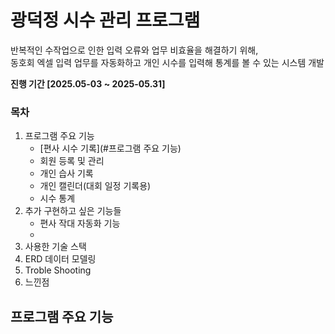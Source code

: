# 광덕정 시수 관리 프로그램

반복적인 수작업으로 인한 입력 오류와 업무 비효율을 해결하기 위해, <br>
동호회 엑셀 입력 업무를 자동화하고 개인 시수를 입력해 통계를 볼 수 있는 시스템 개발

**진행 기간 [2025.05-03 ~ 2025-05.31]**

### 목차
1. 프로그램 주요 기능
   - [편사 시수 기록](#프로그램 주요 기능)
   - 회원 등록 및 관리
   - 개인 습사 기록
   - 개인 캘린더(대회 일정 기록용)
   - 시수 통계
2. 추가 구현하고 싶은 기능들
   - 편사 작대 자동화 기능
   - 
3. 사용한 기술 스택
4. ERD 데이터 모델링
5. Troble Shooting
6. 느낀점

## 프로그램 주요 기능
